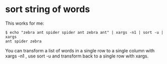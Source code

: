# sort string of words

This works for me:

```
$ echo "zebra ant spider spider ant zebra ant" | xargs -n1 | sort -u | xargs
ant spider zebra
```

You can transform a list of words in a single row to a single column with xargs -n1 , use sort -u and transform back to a single row with xargs.
